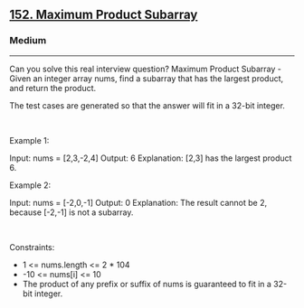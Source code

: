 <h2><a href="https://leetcode.com/problems/maximum-product-subarray/">152. Maximum Product Subarray</a></h2><h3>Medium</h3><hr>Can you solve this real interview question? Maximum Product Subarray - Given an integer array nums, find a subarray that has the largest product, and return the product.

The test cases are generated so that the answer will fit in a 32-bit integer.

 

Example 1:


Input: nums = [2,3,-2,4]
Output: 6
Explanation: [2,3] has the largest product 6.


Example 2:


Input: nums = [-2,0,-1]
Output: 0
Explanation: The result cannot be 2, because [-2,-1] is not a subarray.


 

Constraints:

 * 1 <= nums.length <= 2 * 104
 * -10 <= nums[i] <= 10
 * The product of any prefix or suffix of nums is guaranteed to fit in a 32-bit integer.